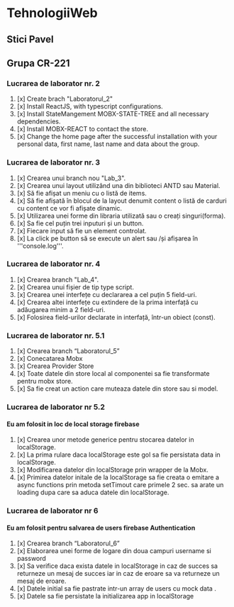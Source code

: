 # TehnologiiWeb

## Stici Pavel
## Grupa CR-221

### Lucrarea de laborator nr. 2

1. [x] Create brach "Laboratorul_2" 
2. [x] Install ReactJS, with typescript configurations.  
3. [x] Install StateMangement MOBX-STATE-TREE and all necessary dependencies.  
4. [x] Install MOBX-REACT to contact the store.  
5. [x] Change the home page after the successful installation with your personal data, first name, last name and data about the group.

### Lucrarea de laborator nr. 3

1. [x] Crearea unui branch nou "Lab_3".
2. [x] Crearea unui layout utilizând una din biblioteci ANTD sau Material.
3. [x] Să fie afișat un meniu cu o listă de items. 
4. [x] Să fie afișată în blocul de la layout denumit content o listă de carduri cu content ce vor fi afișate dinamic. 
5. [x] Utilizarea unei forme din libraria utilizată sau o creați singuri(forma). 
6. [x] Sa fie cel puțin trei inputuri și un button. 
7. [x] Fiecare input să fie un element controlat. 
8. [x] La click pe button să se execute un alert sau /și afișarea în '''console.log'''.

### Lucrarea de laborator nr. 4
1. [x] Crearea branch "Lab_4". 
2. [x] Crearea unui fișier de tip type script. 
3. [x] Crearea unei interfețe cu declararea a cel puțin 5 field-uri.
4. [x] Crearea altei interfețe cu extindere de la prima interfață cu adăugarea minim a 2 field-uri.
5. [x] Folosirea field-urilor declarate in interfață, într-un obiect (const).

### Lucrarea de laborator nr. 5.1
1. [x] Crearea branch “Laboratorul_5” 
2. [x] Conecatarea Mobx 
3. [x] Crearea Provider Store 
4. [x] Toate datele din store local al componentei sa fie transformate pentru mobx store.       
5. [x] Sa fie creat un action care muteaza datele din store sau si model.

### Lucrarea de laborator nr 5.2
#### Eu am folosit in loc de local storage firebase
1. [x] Crearea unor metode generice pentru stocarea datelor in localStorage. 
2. [x] La prima rulare daca localStorage este gol sa fie persistata data in localStorage. 
3. [x] Modificarea datelor din localStorage prin wrapper de la Mobx. 
4. [x] Primirea datelor initale de la localStorage sa fie creata o emitare a async functions prin metoda setTimout care primele 2 sec. sa arate un loading dupa care sa aduca datele din localStorage.

### Lucrarea de laborator nr 6
#### Eu am folosit pentru salvarea de users firebase Authentication
1. [x] Crearea branch “Laboratorul_6” 
2. [x] Elaborarea unei forme de logare din doua campuri username si password 
3. [x] Sa verifice daca exista datele in localStorage in caz de succes sa returneze un mesaj de succes iar in  caz de eroare sa va returneze un mesaj de eroare. 
4. [x] Datele initial sa fie pastrate intr-un array de users cu mock data . 
5. [x] Datele sa fie persistate la initializarea app in localStorage